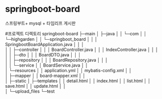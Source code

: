 # springboot-board
스프링부트+ mysql + 타임리프 게시판

#프로젝트 디렉토리
springboot-board
├─main
│  ├─java
│  │  └─com
│  │      └─highgarden
│  │          └─springboot_board
│  │              │  SpringbootBoardApplication.java
│  │              │  
│  │              ├─controller
│  │              │      BoardController.java
│  │              │      IndexController.java
│  │              │      
│  │              ├─dto
│  │              │      BoardDTO.java
│  │              │      
│  │              ├─repository
│  │              │      BoardRepository.java
│  │              │      
│  │              └─service
│  │                      BoardService.java
│  │                      
│  └─resources
│      │  application.yml
│      │  mybatis-config.xml
│      │  
│      ├─mapper
│      │      board-mapper.xml
│      │      
│      ├─static
│      ├─templates
│      │      detail.html
│      │      index.html
│      │      list.html
│      │      save.html
│      │      update.html
│      │      
│      └─upload_files
└─test
